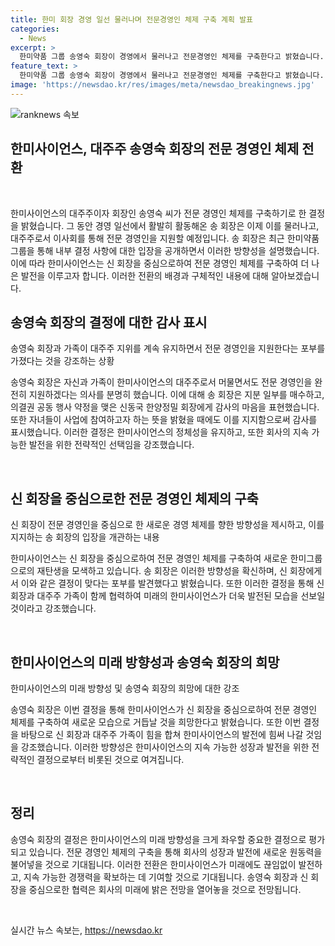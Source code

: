 ```yaml
---
title: 한미 회장 경영 일선 물러나며 전문경영인 체제 구축 계획 발표
categories:
  - News
excerpt: >
  한미약품 그룹 송영숙 회장이 경영에서 물러나고 전문경영인 체제를 구축한다고 밝혔습니다. 지분 일부를 매수하고 의결권 공동 행사 약정을 맺은 신동국 한양정밀 회장에 대한 감사의 말도 전했습니다. 또한, 해외 펀드에 한미 지분을 매각하지 않겠다는 결정을 내렸으며, 신 회장 중심으로 전문경영인 체제가 구축될 것으로 예상된다고 전했습니다. 
feature_text: >
  한미약품 그룹 송영숙 회장이 경영에서 물러나고 전문경영인 체제를 구축한다고 밝혔습니다. 지분 일부를 매수하고 의결권 공동 행사 약정을 맺은 신동국 한양정밀 회장에 대한 감사의 말도 전했습니다. 또한, 해외 펀드에 한미 지분을 매각하지 않겠다는 결정을 내렸으며, 신 회장 중심으로 전문경영인 체제가 구축될 것으로 예상된다고 전했습니다. 
image: 'https://newsdao.kr/res/images/meta/newsdao_breakingnews.jpg'
---
```


<p><img src="https://newsdao.kr/res/images/meta/newsdao_breakingnews.jpg" alt="ranknews 속보" /></p>

<h2>한미사이언스, 대주주 송영숙 회장의 전문 경영인 체제 전환</h2>

<p data-ke-size="size16">&nbsp;</p>

<p>한미사이언스의 대주주이자 회장인 송영숙 씨가 전문 경영인 체제를 구축하기로 한 결정을 밝혔습니다. 그 동안 경영 일선에서 활발히 활동해온 송 회장은 이제 이를 물러나고, 대주주로서 이사회를 통해 전문 경영인을 지원할 예정입니다. 송 회장은 최근 한미약품그룹을 통해 내부 결정 사항에 대한 입장을 공개하면서 이러한 방향성을 설명했습니다. 이에 따라 한미사이언스는 신 회장을 중심으로하여 전문 경영인 체제를 구축하여 더 나은 발전을 이루고자 합니다. 이러한 전환의 배경과 구체적인 내용에 대해 알아보겠습니다.</p>

<p data-ke-size="size16"></p>

<h2 data-ke-size="size26">송영숙 회장의 결정에 대한 감사 표시</h2>

<p data-ke-size="size16">송영숙 회장과 가족이 대주주 지위를 계속 유지하면서 전문 경영인을 지원한다는 포부를 가졌다는 것을 강조하는 상황</p>

<p>송영숙 회장은 자신과 가족이 한미사이언스의 대주주로서 머물면서도 전문 경영인을 완전히 지원하겠다는 의사를 분명히 했습니다. 이에 대해 송 회장은 지분 일부를 매수하고, 의결권 공동 행사 약정을 맺은 신동국 한양정밀 회장에게 감사의 마음을 표현했습니다. 또한 자녀들이 사업에 참여하고자 하는 뜻을 밝혔을 때에도 이를 지지함으로써 감사를 표시했습니다. 이러한 결정은 한미사이언스의 정체성을 유지하고, 또한 회사의 지속 가능한 발전을 위한 전략적인 선택임을 강조했습니다.</p>

<p data-ke-size="size16">&nbsp;</p>

<h2 data-ke-size="size26">신 회장을 중심으로한 전문 경영인 체제의 구축</h2>

<p data-ke-size="size16">신 회장이 전문 경영인을 중심으로 한 새로운 경영 체제를 향한 방향성을 제시하고, 이를 지지하는 송 회장의 입장을 개관하는 내용</p>

<p>한미사이언스는 신 회장을 중심으로하여 전문 경영인 체제를 구축하여 새로운 한미그룹으로의 재탄생을 모색하고 있습니다. 송 회장은 이러한 방향성을 확신하며, 신 회장에게서 이와 같은 결정이 맞다는 포부를 발견했다고 밝혔습니다. 또한 이러한 결정을 통해 신 회장과 대주주 가족이 함께 협력하여 미래의 한미사이언스가 더욱 발전된 모습을 선보일 것이라고 강조했습니다.</p>

<p data-ke-size="size16">&nbsp;</p>

<h2 data-ke-size="size26">한미사이언스의 미래 방향성과 송영숙 회장의 희망</h2>

<p data-ke-size="size16">한미사이언스의 미래 방향성 및 송영숙 회장의 희망에 대한 강조</p>

<p>송영숙 회장은 이번 결정을 통해 한미사이언스가 신 회장을 중심으로하여 전문 경영인 체제를 구축하여 새로운 모습으로 거듭날 것을 희망한다고 밝혔습니다. 또한 이번 결정을 바탕으로 신 회장과 대주주 가족이 힘을 합쳐 한미사이언스의 발전에 힘써 나갈 것임을 강조했습니다. 이러한 방향성은 한미사이언스의 지속 가능한 성장과 발전을 위한 전략적인 결정으로부터 비롯된 것으로 여겨집니다.</p>

<p data-ke-size="size16">&nbsp;</p>

<h2 data-ke-size="size26">정리</h2>

<p>송영숙 회장의 결정은 한미사이언스의 미래 방향성을 크게 좌우할 중요한 결정으로 평가되고 있습니다. 전문 경영인 체제의 구축을 통해 회사의 성장과 발전에 새로운 원동력을 불어넣을 것으로 기대됩니다. 이러한 전환은 한미사이언스가 미래에도 끊임없이 발전하고, 지속 가능한 경쟁력을 확보하는 데 기여할 것으로 기대됩니다. 송영숙 회장과 신 회장을 중심으로한 협력은 회사의 미래에 밝은 전망을 열어놓을 것으로 전망됩니다.</p>

<p data-ke-size="size16">&nbsp;</p>
실시간 뉴스 속보는, <a href="https://newsdao.kr" rel="dofollow">https://newsdao.kr</a>


